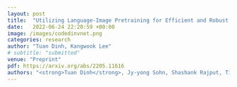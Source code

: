 ```yaml
---
layout: post
title:  "Utilizing Language-Image Pretraining for Efficient and Robust Bilingual Word Alignment"
date:   2022-06-24 22:20:59 +00:00
image: /images/codedinvnet.png
categories: research
author: "Tuan Dinh, Kangwook Lee"
# subtitle: "submitted"
venue: "Preprint"
pdf: https://arxiv.org/abs/2205.11616
authors: "<strong>Tuan Dinh</strong>, Jy-yong Sohn, Shashank Rajput, Timothy Ossowski, Yifei Ming, Junjie Hu, Dimitris Papailiopoulos, Kangwook Lee"
---
```

<!-- [Presented Slides](){:target="_blank"} -->
